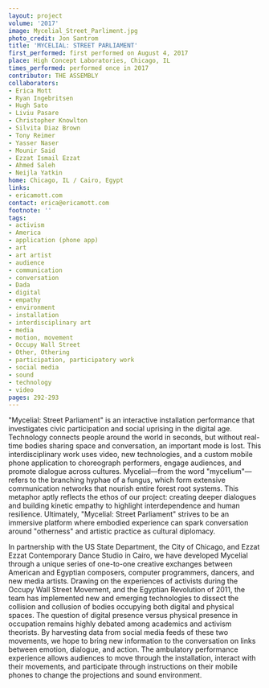 ```yaml
---
layout: project
volume: '2017'
image: Mycelial_Street_Parliment.jpg
photo_credit: Jon Santrom
title: 'MYCELIAL: STREET PARLIAMENT'
first_performed: first performed on August 4, 2017
place: High Concept Laboratories, Chicago, IL
times_performed: performed once in 2017
contributor: THE ASSEMBLY
collaborators:
- Erica Mott
- Ryan Ingebritsen
- Hugh Sato
- Liviu Pasare
- Christopher Knowlton
- Silvita Diaz Brown
- Tony Reimer
- Yasser Naser
- Mounir Said
- Ezzat Ismail Ezzat
- Ahmed Saleh
- Neijla Yatkin
home: Chicago, IL / Cairo, Egypt
links:
- ericamott.com
contact: erica@ericamott.com
footnote: ''
tags:
- activism
- America
- application (phone app)
- art
- art artist
- audience
- communication
- conversation
- Dada
- digital
- empathy
- environment
- installation
- interdisciplinary art
- media
- motion, movement
- Occupy Wall Street
- Other, Othering
- participation, participatory work
- social media
- sound
- technology
- video
pages: 292-293
---
```


"Mycelial: Street Parliament" is an interactive installation performance that investigates civic participation and social uprising in the digital age. Technology connects people around the world in seconds, but without real-time bodies sharing space and conversation, an important mode is lost. This interdisciplinary work uses video, new technologies, and a custom mobile phone application to choreograph performers, engage audiences, and promote dialogue across cultures. Mycelial—from the word "mycelium"—refers to the branching hyphae of a fungus, which form extensive communication networks that nourish entire forest root systems. This metaphor aptly reflects the ethos of our project: creating deeper dialogues and building kinetic empathy to highlight interdependence and human resilience. Ultimately, "Mycelial: Street Parliament" strives to be an immersive platform where embodied experience can spark conversation around "otherness" and artistic practice as cultural diplomacy.

In partnership with the US State Department, the City of Chicago, and Ezzat Ezzat Contemporary Dance Studio in Cairo, we have developed Mycelial through a unique series of one-to-one creative exchanges between American and Egyptian composers, computer programmers, dancers, and new media artists. Drawing on the experiences of activists during the Occupy Wall Street Movement, and the Egyptian Revolution of 2011, the team has implemented new and emerging technologies to dissect the collision and collusion of bodies occupying both digital and physical spaces. The question of digital presence versus physical presence in occupation remains highly debated among academics and activism theorists. By harvesting data from social media feeds of these two movements, we hope to bring new information to the conversation on links between emotion, dialogue, and action. The ambulatory performance experience allows audiences to move through the installation, interact with their movements, and participate through instructions on their mobile phones to change the projections and sound environment.
